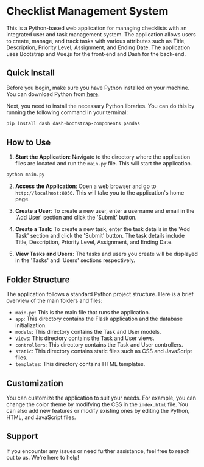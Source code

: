 # Checklist Management System

This is a Python-based web application for managing checklists with an integrated user and task management system. The application allows users to create, manage, and track tasks with various attributes such as Title, Description, Priority Level, Assignment, and Ending Date. The application uses Bootstrap and Vue.js for the front-end and Dash for the back-end.

## Quick Install

Before you begin, make sure you have Python installed on your machine. You can download Python from [here](https://www.python.org/downloads/).

Next, you need to install the necessary Python libraries. You can do this by running the following command in your terminal:

```bash
pip install dash dash-bootstrap-components pandas
```

## How to Use

1. **Start the Application**: Navigate to the directory where the application files are located and run the `main.py` file. This will start the application.

```bash
python main.py
```

2. **Access the Application**: Open a web browser and go to `http://localhost:8050`. This will take you to the application's home page.

3. **Create a User**: To create a new user, enter a username and email in the 'Add User' section and click the 'Submit' button.

4. **Create a Task**: To create a new task, enter the task details in the 'Add Task' section and click the 'Submit' button. The task details include Title, Description, Priority Level, Assignment, and Ending Date.

5. **View Tasks and Users**: The tasks and users you create will be displayed in the 'Tasks' and 'Users' sections respectively.

## Folder Structure

The application follows a standard Python project structure. Here is a brief overview of the main folders and files:

- `main.py`: This is the main file that runs the application.
- `app`: This directory contains the Flask application and the database initialization.
- `models`: This directory contains the Task and User models.
- `views`: This directory contains the Task and User views.
- `controllers`: This directory contains the Task and User controllers.
- `static`: This directory contains static files such as CSS and JavaScript files.
- `templates`: This directory contains HTML templates.

## Customization

You can customize the application to suit your needs. For example, you can change the color theme by modifying the CSS in the `index.html` file. You can also add new features or modify existing ones by editing the Python, HTML, and JavaScript files.

## Support

If you encounter any issues or need further assistance, feel free to reach out to us. We're here to help!